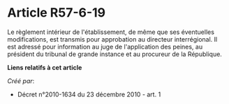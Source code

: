 # Article R57-6-19

Le règlement intérieur de l'établissement, de même que ses éventuelles modifications, est transmis pour approbation au
directeur interrégional. Il est adressé pour information au juge de l'application des peines, au président du tribunal de
grande instance et au procureur de la République.

**Liens relatifs à cet article**

_Créé par_:

  - Décret n°2010-1634 du 23 décembre 2010 - art. 1
